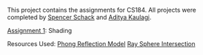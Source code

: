 This project contains the assignments for CS184. All projects were completed by [Spencer Schack](http://inst.eecs.berkeley.edu/~cs184-cf/) and [Aditya Kaulagi](http://inst.eecs.berkeley.edu/~cs184-ea/).

[Assignment 1](http://inst.eecs.berkeley.edu/~cs184/sp14/assignments/ass1/assignment-01.pdf): Shading

Resources Used:
[Phong Reflection Model](http://en.wikipedia.org/wiki/Phong_reflection_model)
[Ray Sphere Intersection](http://wiki.cgsociety.org/index.php/Ray_Sphere_Intersection)